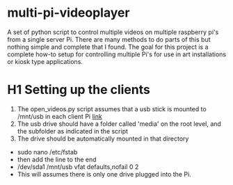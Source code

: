 # multi-pi-videoplayer

A set of python script to control multiple videos on multiple raspberry pi's from a single server Pi. There are many methods to do parts of this but nothing simple and complete that I found. The goal for this project is a complete how-to setup for controlling multiple Pi's for use in art installations or kiosk type applications.

# H1 Setting up the clients

1. The open_videos.py script assumes that a usb stick is mounted to /mnt/usb in each client Pi [link](https://www.raspberrypi.org/forums/viewtopic.php?f=63&t=38058)
2. The usb drive should have a folder called 'media' on the root level, and the subfolder as indicated in the script
3. The drive should be automatically mounted in that directory
  * sudo nano /etc/fstab
  * then add the line to the end
  * /dev/sda1 /mnt/usb vfat defaults,nofail 0 2
  * This will assumes there is only one drive plugged into the Pi.
  
  


